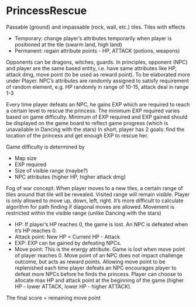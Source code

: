 # PrincessRescue

Passable (ground) and impassable (rock, wall, etc.) tiles.
Tiles with effects
- Temporary: change player’s attributes temporarily when player is positioned at the tile (swarm land, high land)
- Permanent: regain attribute points - HP, ATTACK (potions, weapons)

Opponents can be dragons, witches, guards. In principles, opponent (NPC) and player are the same based entity, i.e. have same attributes like HP, attack dmg, move point (to be used as reward point). To be elaborated more under Player.
NPC’s attributes are randomly assigned to satisfy requirement of random element, e.g. HP randomly in range of 10-15, attack deal in range 1-3

Every time player defeats an NPC, he gains EXP which are required to reach a certain level to rescue the princess. The minimum EXP required varies based on game difficulty.
Minimum of EXP required and EXP gained should be displayed on the game board to reflect game progress (which is unavailable in Dancing with the stars)
In short, player has 2 goals: find the location of the princess and get enough EXP to rescue her.

Game difficulty is determined by
- Map size
- EXP required
- Size of visible range (maybe?)
- NPC attributes (higher HP, higher attack dmg)

Fog of war concept: When player moves to a new tiles, a certain range of tiles around that tile will be revealed. Visited range will remain visible.
Player is only allowed to move up, down, left, right. It’s more difficult to calculate algorithm for path finding if diagonal moves are allowed.
Movement is restricted within the visible range (unlike Dancing with the stars)

- HP: If player’s HP reaches 0, the game is lost. An NPC is defeated when it’s HP reaches 0.
- Attack point: New HP = Current HP - Attack
- EXP: EXP can be gained by defeating NPCs.
- Move point: This is the energy attribute. Game is lost when move point of player reaches 0. Move point of an NPC does not impact challenge outcome, but acts as reward points. Allowing move point to be replenished each time player defeats an NPC encourages player to defeat more NPCs before he finds the princess.
Player can choose to allocate max HP and attack point at the beginning of the game (higher HP - lower ATTACK, lower HP - higher ATTACK).

The final score = remaining move point
